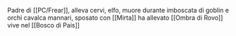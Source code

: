 Padre di [[PC/Frear]], alleva cervi, elfo, muore durante imboscata di goblin e orchi cavalca mannari,
sposato con [[Mirta]]
ha allevato [[Ombra di Rovo]]
vive nel [[Bosco di Pais]]